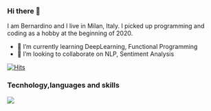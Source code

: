 ### Hi there 👋
I am Bernardino and I live in Milan, Italy.
I picked up programming and coding as a hobby at the beginning of 2020.

- 🌱 I’m currently learning DeepLearning, Functional Programming
- 👯 I’m looking to collaborate on NLP, Sentiment Analysis

[![Hits](https://hits.seeyoufarm.com/api/count/incr/badge.svg?url=https%3A%2F%2Fgithub.com%2Fbsassoli%2Fhit-counter&count_bg=%234A26D7&title_bg=%239E9999&icon=&icon_color=%23E7E7E7&title=hits&edge_flat=false)](https://hits.seeyoufarm.com)

### Tecnhology,languages and skills
![](https://img.shields.io/badge/OS-MacOS-informational?style=flat&logo=Mac&logoColor=white&color=2bbc8a)
<!--
**bsassoli/bsassoli** is a ✨ _special_ ✨ repository because its `README.md` (this file) appears on your GitHub profile.

- 🔭 I’m currently working on ...
- 🌱 I’m currently learning ...
- 👯 I’m looking to collaborate on ...
- 🤔 I’m looking for help with ...
- 💬 Ask me about ...
- 📫 How to reach me: ...
- ⚡ Fun fact: ...
-->
